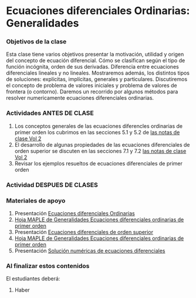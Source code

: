 # Ecuaciones diferenciales Ordinarias: Generalidades

### Objetivos de la clase
Esta clase tiene varios objetivos presentar la motivación, utilidad y origen del concepto de ecuación diferencial.  Cómo se clasifican según el tipo de función incógnita, orden de sus derivadas. Diferencia entre ecuaciones diferenciales lineales y no lineales. Mostraremos además, los distintos tipos de soluciones: explícitas, implícitas, generales y particulares. Discutiremos el concepto de problema de valores iniciales y problema de valores de frontera (o contorno). Daremos un recorrido por algunos métodos para resolver numericamente ecuaciones diferenciales ordinarias.

### Actividades ANTES DE CLASE
   1. Los conceptos generales de las ecuaciones diferencles ordinarias de primer orden los cubrimos en las secciones 5.1 y 5.2 de [las notas de clase Vol 2](https://github.com/nunezluis/MisCursos/blob/main/MisMateriales/LibrosCapitulos/VolumenDOS.pdf)
   2. El desarrollo de algunas propiedades de las ecuaciones diferenciales de orden superior se discuten en las secciones 7.1 y 7.2 [las notas de clase Vol 2](https://github.com/nunezluis/MisCursos/blob/main/MisMateriales/LibrosCapitulos/VolumenDOS.pdf)
   3. Revisar los ejemplos resueltos de ecuaciones diferenciales de primer orden

### Actividad DESPUES DE CLASES


### Materiales de apoyo
   1. Presentación  [Ecuaciones diferenciales Ordinarias](https://github.com/nunezluis/MisCursos/blob/main/MisMateriales/Presentaciones/M2_3_1EcDifOrd.pdf)
   2. [Hoja MAPLE de Generalidades Ecuaciones diferenciales ordinarias de primer orden](https://htmlpreview.github.io/?https://github.com/nunezluis/MisCursos/blob/main/MisMateriales/ProgramasScripts/EcDifOrdinarias/EcDifOrdGeneral/EcDifOrdinarias2.html)
   3. Presentación [Ecuaciones diferenciales de orden superior](https://github.com/nunezluis/MisCursos/blob/main/MisMateriales/Presentaciones/M2_3_2EcDifOrdN.pdf)
   4. [Hoja MAPLE de Generalidades Ecuaciones diferenciales ordinarias de primer orden](https://htmlpreview.github.io/?https://github.com/nunezluis/MisCursos/blob/main/MisMateriales/ProgramasScripts/EcDifOrdinarias/EcDifOrdGeneral/EcDifOrdinarias2.html)
   5. Presentación [Solución numéricas de ecuaciones diferenciales](https://github.com/nunezluis/MisCursos/blob/main/MisMateriales/Presentaciones/M2_3_3EcDifNumericas.pdf)

### Al finalizar estos contenidos
   El estudiantes deberá:
   1. Haber

